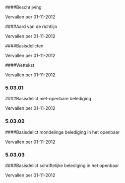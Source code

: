 <meta http-equiv='Content-Type' content='text/html; charset=utf-8' />


####Beschrijving

Vervallen per 01-11-2012 

####Aard van de richtlijn

Vervallen per 01-11-2012 

####Basisdelicten

Vervallen per 01-11-2012 

####Wettekst

Vervallen per 01-11-2012 

### 5.03.01 

####Basisdelict niet-openbare belediging

Vervallen per 01-11-2012 

### 5.03.02 

####Basisdelict mondelinge belediging in het openbaar

Vervallen per 01-11-2012 

### 5.03.03 

####Basisdelict schriftelijke belediging in het openbaar

Vervallen per 01-11-2012 

